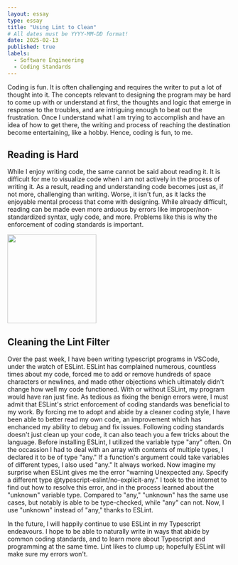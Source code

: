 ```yaml
---
layout: essay
type: essay
title: "Using Lint to Clean"
# All dates must be YYYY-MM-DD format!
date: 2025-02-13
published: true
labels:
  - Software Engineering
  - Coding Standards
---
```



Coding is fun. It is often challenging and requires the writer to put a lot of thought into it. The concepts relevant to designing the program may be hard to come up with or understand at first, the thoughts and logic that emerge in response to the troubles, and are intriguing enough to beat out the frustration. Once I understand what I am trying to accomplish and have an idea of how to get there, the writing and process of reaching the destination become entertaining, like a hobby. Hence, coding is fun, to me.
## Reading is Hard
While I enjoy writing code, the same cannot be said about reading it. It is difficult for me to visualize code when I am not actively in the process of writing it. As a result, reading and understanding code becomes just as, if not more, challenging than writing. Worse, it isn't fun, as it lacks the enjoyable mental process that come with designing. While already difficult, reading can be made even more arduous by errors like improper/non-standardized syntax, ugly code, and more. Problems like this is why the enforcement of coding standards is important.

<img width="200px" class="rounded float-start pe-4" src="../img/Lint/lint">

## Cleaning the Lint Filter
Over the past week, I have been writing typescript programs in VSCode, under the watch of ESLint. ESLint has complained numerous, countless times about my code, forced me to add or remove hundreds of space characters or newlines, and made other objections which ultimately didn't change how well my code functioned. With or without ESLint, my program would have ran just fine. As tedious as fixing the benign errors were, I must admit that ESLint's strict enforcement of coding standards was beneficial to my work. By forcing me to adopt and abide by a cleaner coding style, I have been able to better read my own code, an improvement which has enchanced my ability to debug and fix issues.
Following coding standards doesn't just clean up your code, it can also teach you a few tricks about the language. Before installing ESLint, I utilized the variable type "any" often. On the occassion I had to deal with an array with contents of multiple types, I declared it to be of type "any." If a function's argument could take variables of different types, I also used "any." It always worked. Now imagine my surprise when ESLint gives me the error "warning  Unexpected any. Specify a different type  @typescript-eslint/no-explicit-any." I took to the internet to find out how to resolve this error, and in the process learned about the "unknown" variable type. Compared to "any," "unknown" has the same use cases, but notably is able to be type-checked, while "any" can not. Now, I use "unknown" instead of "any," thanks to ESLint. 

In the future, I will happily continue to use ESLint in my Typescript endeavours. I hope to be able to naturally write in ways that abide by common coding standards, and to learn more about Typescript and programming at the same time. Lint likes to clump up; hopefully ESLint will make sure my errors won't.
